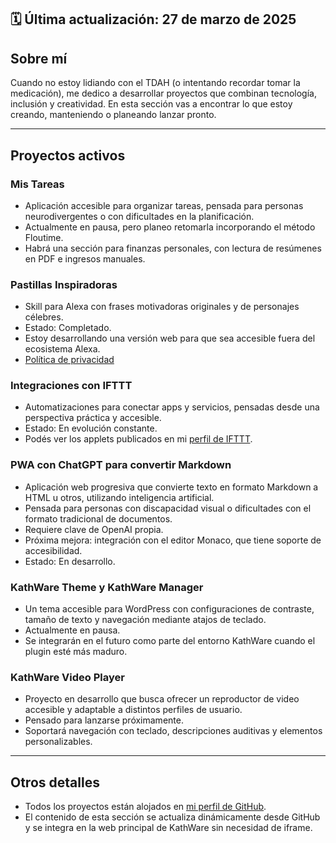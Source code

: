 ## 🗓️ Última actualización: 27 de marzo de 2025

## Sobre mí

Cuando no estoy lidiando con el TDAH (o intentando recordar tomar la medicación), me dedico a desarrollar proyectos que combinan tecnología, inclusión y creatividad. En esta sección vas a encontrar lo que estoy creando, manteniendo o planeando lanzar pronto.

---

## Proyectos activos

### Mis Tareas
- Aplicación accesible para organizar tareas, pensada para personas neurodivergentes o con dificultades en la planificación.
- Actualmente en pausa, pero planeo retomarla incorporando el método Floutime.
- Habrá una sección para finanzas personales, con lectura de resúmenes en PDF e ingresos manuales.

### Pastillas Inspiradoras
- Skill para Alexa con frases motivadoras originales y de personajes célebres.
- Estado: Completado.
- Estoy desarrollando una versión web para que sea accesible fuera del ecosistema Alexa.
- [Política de privacidad](https://dragonmoon1522.github.io/Pastillas-Inspiradoras/Politica%20de%20Privacidad/)

### Integraciones con IFTTT
- Automatizaciones para conectar apps y servicios, pensadas desde una perspectiva práctica y accesible.
- Estado: En evolución constante.
- Podés ver los applets publicados en mi [perfil de IFTTT](https://ifttt.com/p/dragonmoon1522).

### PWA con ChatGPT para convertir Markdown
- Aplicación web progresiva que convierte texto en formato Markdown a HTML u otros, utilizando inteligencia artificial.
- Pensada para personas con discapacidad visual o dificultades con el formato tradicional de documentos.
- Requiere clave de OpenAI propia.
- Próxima mejora: integración con el editor Monaco, que tiene soporte de accesibilidad.
- Estado: En desarrollo.

### KathWare Theme y KathWare Manager
- Un tema accesible para WordPress con configuraciones de contraste, tamaño de texto y navegación mediante atajos de teclado.
- Actualmente en pausa.
- Se integrarán en el futuro como parte del entorno KathWare cuando el plugin esté más maduro.

### KathWare Video Player
- Proyecto en desarrollo que busca ofrecer un reproductor de video accesible y adaptable a distintos perfiles de usuario.
- Pensado para lanzarse próximamente.
- Soportará navegación con teclado, descripciones auditivas y elementos personalizables.

---

## Otros detalles

- Todos los proyectos están alojados en [mi perfil de GitHub](https://github.com/dragonmoon1522).
- El contenido de esta sección se actualiza dinámicamente desde GitHub y se integra en la web principal de KathWare sin necesidad de iframe.
